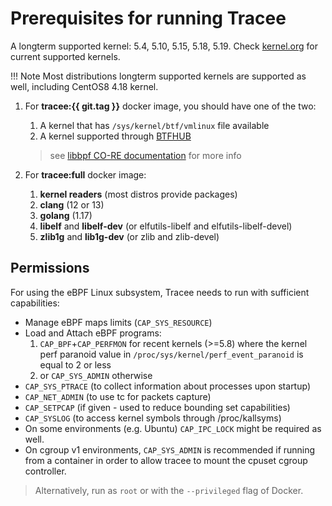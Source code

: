 # Prerequisites for running Tracee

A longterm supported kernel: 5.4, 5.10, 5.15, 5.18, 5.19. Check
[kernel.org](https://kernel.org) for current supported kernels.

!!! Note
    Most distributions longterm supported kernels are supported as well,
    including CentOS8 4.18 kernel.

1. For **tracee:{{ git.tag }}** docker image, you should have one of the two:

    1. A kernel that has `/sys/kernel/btf/vmlinux` file available
    2. A kernel supported through [BTFHUB]
    > see [libbpf CO-RE documentation] for more info

2. For **tracee:full** docker image:

    1. **kernel readers** (most distros provide packages)
    2. **clang** (12 or 13)
    3. **golang** (1.17)
    4. **libelf** and **libelf-dev** (or elfutils-libelf and elfutils-libelf-devel)
    5. **zlib1g** and **lib1g-dev** (or zlib and zlib-devel)

## Permissions

For using the eBPF Linux subsystem, Tracee needs to run with sufficient
capabilities:

* Manage eBPF maps limits (`CAP_SYS_RESOURCE`)
* Load and Attach eBPF programs:
    1. `CAP_BPF`+`CAP_PERFMON` for recent kernels (>=5.8) where the kernel perf paranoid value in `/proc/sys/kernel/perf_event_paranoid` is equal to 2 or less
    2. or `CAP_SYS_ADMIN` otherwise
* `CAP_SYS_PTRACE` (to collect information about processes upon startup)
* `CAP_NET_ADMIN` (to use tc for packets capture)
* `CAP_SETPCAP` (if given - used to reduce bounding set capabilities)
* `CAP_SYSLOG` (to access kernel symbols through /proc/kallsyms)
* On some environments (e.g. Ubuntu) `CAP_IPC_LOCK` might be required as well.
* On cgroup v1 environments, `CAP_SYS_ADMIN` is recommended if running from a
  container in order to allow tracee to mount the cpuset cgroup controller.

> Alternatively, run as `root` or with the `--privileged` flag of Docker.

[libbpf CO-RE documentation]: https://github.com/libbpf/libbpf#bpf-co-re-compile-once--run-everywhere
[BTFHUB]: https://github.com/aquasecurity/btfhub-archive
